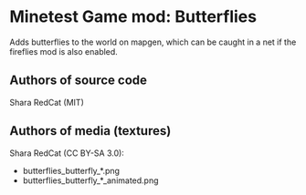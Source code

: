 Minetest Game mod: Butterflies
==============================
Adds butterflies to the world on mapgen, which can be caught in a net if the
fireflies mod is also enabled.

Authors of source code
----------------------
Shara RedCat (MIT)

Authors of media (textures)
---------------------------
Shara RedCat (CC BY-SA 3.0):
- butterflies_butterfly_*.png
- butterflies_butterfly_*_animated.png
